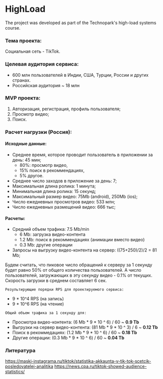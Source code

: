 # HighLoad

The project was developed as part of the Technopark's high-load systems course.

### Тема проекта:

Социальная сеть - TikTok.

### Целевая аудитория сервиса:

- 600 млн пользователей в Индии, США, Турции, России и других странах.
- Российская аудитория ~ 18 млн

### MVP проекта:

1. Авторизация, регистрация, профиль пользователя;
2. Просмотр видео;
3. Поиск.

### Расчет нагрузки (Россия):

#### Исходные данные:

- Среднее время, которое проводит пользователь в приложении за день: 45 мин;
    - 80%: просмотр видео,
    - 15% поиск в рекоммендациях,
    - 5% другое.
- Среднее число заходов в приложение за день: 7;
- Максимальная длина ролика: 1 минута;
- Минимальная длина ролика: 15 секунд;
- Максимальный размер видео: 75Mb (android), 250Mb (ios);
- Число ежедневных просмотров видео: 533 млн;
- Число ежедневных размещений видео: 666 тыс;

#### Расчеты:

- Средний объем трафика: 7.5 Mb/min
    - 6 Mb: загрузка видео-контента
    - 1.2 Mb: поиск в рекоммендациях (анимации вместо видео)
    - 0.3 Mb: другие операции
- Запросы на выгрузку видео-контента на сервер: ((75+250)/2)/2 = 81 Mb;

Будем считать, что пиковое число обращений к серверу за 1 секунду будет равно 50% от общего количества пользователей. А
число пользователей, загружающих в эту секунду видео - 0.1% от текущих. Скорость загрузки в среднем составляет 6 сек.

`Результирующие порядки RPS для проектируемого сервиса:`

- 9 * 10^4 RPS (на запись)
- 9 * 10^6 RPS (на чтение)

`Общий объем трафика за 1 секунду для:`

- Просмотра видео-контента: (6 Mb * 9 * 10 ^ 6) / 60  ~ **0.9 Tb**
- Выгрузки на сервер видео-контента: (81 Mb * 9 * 10 ^ 3) / 6  ~ **0.12 Tb**
- Поиск в рекоммедациях: (1.2 Mb * 9 * 10 ^ 6) / 60 ~ **0.18 Tb**
- Другие операции: (0.3 Mb * 9 * 10 ^ 6) / 60 ~ **0.04 Tb**


### Литература

https://maski-instagrama.ru/tiktok/statistika-akkaunta-v-tik-tok-scetcik-posledovatelej-analitika
https://news.cpa.ru/tiktok-showed-audience-statistics/
